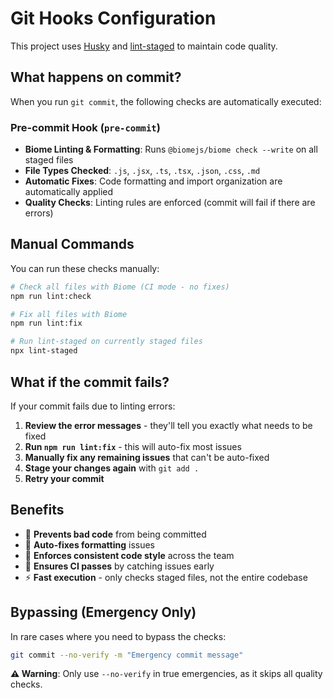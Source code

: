 # Git Hooks Configuration

This project uses [Husky](https://typicode.github.io/husky/) and [lint-staged](https://github.com/okonet/lint-staged) to maintain code quality.

## What happens on commit?

When you run `git commit`, the following checks are automatically executed:

### Pre-commit Hook (`pre-commit`)

- **Biome Linting & Formatting**: Runs `@biomejs/biome check --write` on all staged files
- **File Types Checked**: `.js`, `.jsx`, `.ts`, `.tsx`, `.json`, `.css`, `.md`
- **Automatic Fixes**: Code formatting and import organization are automatically applied
- **Quality Checks**: Linting rules are enforced (commit will fail if there are errors)

## Manual Commands

You can run these checks manually:

```bash
# Check all files with Biome (CI mode - no fixes)
npm run lint:check

# Fix all files with Biome
npm run lint:fix

# Run lint-staged on currently staged files
npx lint-staged
```

## What if the commit fails?

If your commit fails due to linting errors:

1. **Review the error messages** - they'll tell you exactly what needs to be fixed
2. **Run `npm run lint:fix`** - this will auto-fix most issues
3. **Manually fix any remaining issues** that can't be auto-fixed
4. **Stage your changes again** with `git add .`
5. **Retry your commit**

## Benefits

- 🚫 **Prevents bad code** from being committed
- 🔧 **Auto-fixes formatting** issues
- 📏 **Enforces consistent code style** across the team
- 🚀 **Ensures CI passes** by catching issues early
- ⚡ **Fast execution** - only checks staged files, not the entire codebase

## Bypassing (Emergency Only)

In rare cases where you need to bypass the checks:

```bash
git commit --no-verify -m "Emergency commit message"
```

**⚠️ Warning**: Only use `--no-verify` in true emergencies, as it skips all quality checks.
